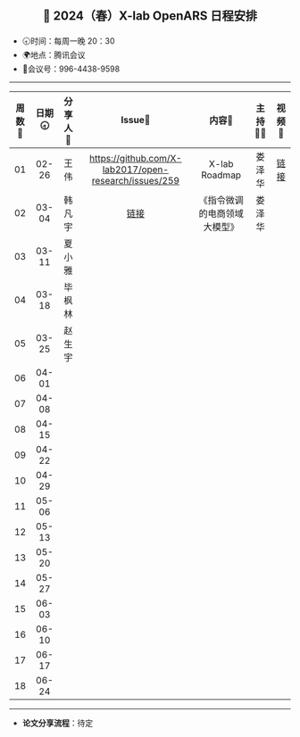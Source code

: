 

## <p align="center">🌷 2024（春）X-lab OpenARS 日程安排 </p>

- 🕣时间：每周一晚 20：30
- 🌍地点：腾讯会议
- 📠会议号：996-4438-9598


****


| 周数📆 | 日期🕣 | 分享人🙋 | Issue📌 | 内容📒 | 主持💂‍♂️ | 视频🎥 |
| :----: | :----: | :----: |:----:| :----: | :----------: | :--------: |
|  01   | 02-26 | 王伟 | https://github.com/X-lab2017/open-research/issues/259 | X-lab Roadmap | 娄泽华 |  [链接](https://www.bilibili.com/video/BV1JJ4m1e7NN/) |
|  02   | 03-04 | 韩凡宇 |  [链接](https://github.com/X-lab2017/open-wonderland/issues/374#issuecomment-1966789824) | 《指令微调的电商领域大模型》 | 娄泽华 |  |
|  03   | 03-11 | 夏小雅 |  |  |  |  |
|  04   | 03-18 | 毕枫林 |  |  |  |  |
|  05   | 03-25 | 赵生宇 |  |  |  |  |
|  06   | 04-01 |  |  |  |  |  |
|  07   | 04-08 |  |  |  |  |  |
|  08   | 04-15 |  |  |  |  |  |
|  09   | 04-22 |  |  |  |  |  |
|  10   | 04-29 |  |  |  |  |  |
|  11   | 05-06 |  |  |  |  |  |
|  12   | 05-13 |  |  |  |  |  |
|  13   | 05-20 |  |  |  |  |  |
|  14   | 05-27 |  |  |  |  |  |
|  15   | 06-03 |  |  |  |  |  |
|  16   | 06-10 |  |  |  |  |  |
|  17   | 06-17 |  |  |  |  |  |
|  18   | 06-24 |  |  |  |  |  |

****

* **论文分享流程**：待定

